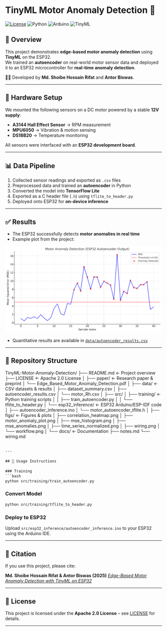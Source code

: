 # TinyML Motor Anomaly Detection 🚀

[![License](https://img.shields.io/badge/License-Apache%202.0-blue.svg)](LICENSE)
![Python](https://img.shields.io/badge/python-3.9+-yellow.svg)
![Arduino](https://img.shields.io/badge/Arduino-ESP32-green.svg)
![TinyML](https://img.shields.io/badge/TinyML-Autoencoder-orange.svg)

## 📖 Overview
This project demonstrates **edge-based motor anomaly detection** using **TinyML** on the ESP32.  
We trained an **autoencoder** on real-world motor sensor data and deployed it to an ESP32 microcontroller for **real-time anomaly detection**.  

👨‍💻 Developed by **Md. Shoibe Hossain Rifat** and **Antor Biswas**.

---

## 🔧 Hardware Setup
We mounted the following sensors on a DC motor powered by a stable **12V supply**:

- **A3144 Hall Effect Sensor** → RPM measurement  
- **MPU6050** → Vibration & motion sensing  
- **DS18B20** → Temperature monitoring  

All sensors were interfaced with an **ESP32 development board**.

---

## 📊 Data Pipeline
1. Collected sensor readings and exported as `.csv` files  
2. Preprocessed data and trained an **autoencoder** in Python  
3. Converted the model into **TensorFlow Lite**  
4. Exported as a C header file (`.h`) using `tflite_to_header.py`  
5. Deployed onto ESP32 for **on-device inference**

---

## ✅ Results
- The ESP32 successfully detects **motor anomalies in real time**  
- Example plot from the project:  

![Anomaly Plot](figs/motor_anomaly_plot.png)  

- Quantitative results are available in [`data/autoencoder_results.csv`](data/autoencoder_results.csv)  

---

## 📂 Repository Structure


TinyML-Motor-Anomaly-Detection/
├── README.md                  <- Project overview
├── LICENSE                    <- Apache 2.0 License
│
├── paper/                     <- Research paper & preprint
│   └── Edge_Based_Motor_Anomaly_Detection.pdf
│
├── data/                      <- CSV datasets & results
│   ├── dataset_summary.csv
│   ├── autoencoder_results.csv
│   └── motor_Rh.csv
│
├── src/
│   ├── training/              <- Python training scripts
│   │   ├── train_autoencoder.py
│   │   └── tflite_to_header.py
│   └── esp32_inference/       <- ESP32 Arduino/ESP-IDF code
│       ├── autoencoder_inference.ino
│       └── motor_autoencoder_tflite.h
│
├── figs/                      <- Figures & plots
│   ├── correlation_heatmap.png
│   ├── motor_anomaly_plot.png
│   ├── mse_histogram.png
│   ├── mse_anomalies.png
│   ├── time_series_normalized.png
│   ├── wiring.png
│   └── workflow.png
│
└── docs/                      <- Documentation
├── notes.md
└── wiring.md

````

---

## 🚀 Usage Instructions

### Training
```bash
python src/training/train_autoencoder.py
````

### Convert Model

```bash
python src/training/tflite_to_header.py
```

### Deploy to ESP32

Upload `src/esp32_inference/autoencoder_inference.ino` to your ESP32 using the Arduino IDE.

---

## 📌 Citation

If you use this project, please cite:

**Md. Shoibe Hossain Rifat & Antor Biswas (2025)**
[*Edge-Based Motor Anomaly Detection with TinyML on ESP32*](https://doi.org/10.5281/zenodo.17247714)

---

## 📜 License

This project is licensed under the **Apache 2.0 License** – see [LICENSE](LICENSE) for details.

---
